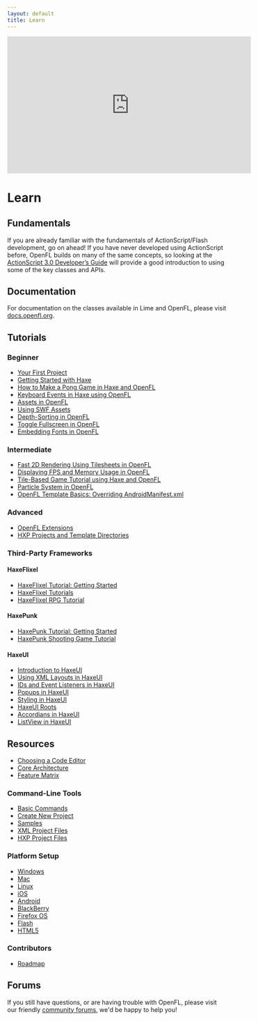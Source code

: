 ```yaml
---
layout: default
title: Learn
---
```


<iframe width="560" height="315" src="https://www.youtube.com/embed/p/F1S8k0g8YOU31vqHtZSpGY64DEbh0dr3&showinfo=1&modestbranding=1" frameborder="0" allowfullscreen></iframe>

# Learn

## Fundamentals

If you are already familiar with the fundamentals of ActionScript/Flash development, go on ahead! If you have never developed using ActionScript before, OpenFL builds on many of the same concepts, so looking at the <a href="http://help.adobe.com/en_US/as3/dev/index.html" target="_blank">ActionScript 3.0 Developer’s Guide</a> will provide a good introduction to using some of the key classes and APIs.

## Documentation

For documentation on the classes available in Lime and OpenFL, please visit <a href="http://docs.openfl.org" target="_blank">docs.openfl.org</a>.

## Tutorials

<style>.glyphicon-new-window { color: #DDD; }</style>

### Beginner

 * [Your First Project](/learn/tutorials/your-first-project/)
 * <span class="glyphicon glyphicon-new-window"></span> <a href="http://haxecoder.com/post.php?id=9" target="_blank">Getting Started with Haxe</a>
 * <span class="glyphicon glyphicon-new-window"></span> <a href="http://haxecoder.com/post.php?id=14" target="_blank">How to Make a Pong Game in Haxe and OpenFL</a>
 * <span class="glyphicon glyphicon-new-window"></span> <a href="http://haxecoder.com/post.php?id=19" target="_blank">Keyboard Events in Haxe using OpenFL</a>
 * <span class="glyphicon glyphicon-new-window"></span> <a href="http://haxecoder.com/post.php?id=20" target="_blank">Assets in OpenFL</a>
 * [Using SWF Assets](/learn/tutorials/using-swf-assets/)
 * <span class="glyphicon glyphicon-new-window"></span> <a href="http://haxecoder.com/post.php?id=66" target="_blank">Depth-Sorting in OpenFL</a>
 * <span class="glyphicon glyphicon-new-window"></span> <a href="http://haxecoder.com/post.php?id=67" target="_blank">Toggle Fullscreen in OpenFL</a>
 * <span class="glyphicon glyphicon-new-window"></span> <a href="http://haxecoder.com/post.php?id=69" target="_blank">Embedding Fonts in OpenFL</a>

### Intermediate

 * <span class="glyphicon glyphicon-new-window"></span> <a href="http://haxecoder.com/post.php?id=21" target="_blank">Fast 2D Rendering Using Tilesheets in OpenFL</a>
 * <span class="glyphicon glyphicon-new-window"></span> <a href="http://haxecoder.com/post.php?id=24" target="_blank">Displaying FPS and Memory Usage in OpenFL</a>
 * <span class="glyphicon glyphicon-new-window"></span> <a href="http://haxecoder.com/post.php?id=25" target="_blank">Tile-Based Game Tutorial using Haxe and OpenFL</a>
 * <span class="glyphicon glyphicon-new-window"></span> <a href="http://haxecoder.com/post.php?id=68" target="_blank">Particle System in OpenFL</a>
 * <span class="glyphicon glyphicon-new-window"></span> <a href="http://player03.com/2014/08/14/template-basics/" target="_blank">OpenFL Template Basics: Overriding AndroidManifest.xml</a>

### Advanced

 * <span class="glyphicon glyphicon-new-window"></span> <a href="http://player03.com/2014/08/09/openfl-extensions/" target="_blank">OpenFL Extensions</a>
 * <span class="glyphicon glyphicon-new-window"></span> <a href="http://player03.com/2014/08/24/hxp/" target="_blank">HXP Projects and Template Directories</a>

### Third-Party Frameworks

#### HaxeFlixel

 * <span class="glyphicon glyphicon-new-window"></span> <a href="http://haxecoder.com/post.php?id=44" target="_blank">HaxeFlixel Tutorial: Getting Started</a>
 * <span class="glyphicon glyphicon-new-window"></span> <a href="http://haxeflixel.com/documentation/tutorials/" target="_blank">HaxeFlixel Tutorials</a>
 * <span class="glyphicon glyphicon-new-window"></span> <a href="http://haxecoder.com/post.php?id=45" target="_blank">HaxeFlixel RPG Tutorial</a>

#### HaxePunk

 * <span class="glyphicon glyphicon-new-window"></span> <a href="http://haxecoder.com/post.php?id=31" target="_blank">HaxePunk Tutorial: Getting Started</a>
 * <span class="glyphicon glyphicon-new-window"></span> <a href="http://haxecoder.com/post.php?id=32" target="_blank">HaxePunk Shooting Game Tutorial</a>

#### HaxeUI

 * <span class="glyphicon glyphicon-new-window"></span> <a href="http://haxecoder.com/post.php?id=70" target="_blank">Introduction to HaxeUI</a>
 * <span class="glyphicon glyphicon-new-window"></span> <a href="http://haxecoder.com/post.php?id=71" target="_blank">Using XML Layouts in HaxeUI</a>
 * <span class="glyphicon glyphicon-new-window"></span> <a href="http://haxecoder.com/post.php?id=72" target="_blank">IDs and Event Listeners in HaxeUI</a>
 * <span class="glyphicon glyphicon-new-window"></span> <a href="http://haxecoder.com/post.php?id=73" target="_blank">Popups in HaxeUI</a>
 * <span class="glyphicon glyphicon-new-window"></span> <a href="http://haxecoder.com/post.php?id=74" target="_blank">Styling in HaxeUI</a>
 * <span class="glyphicon glyphicon-new-window"></span> <a href="http://haxecoder.com/post.php?id=75" target="_blank">HaxeUI Roots</a>
 * <span class="glyphicon glyphicon-new-window"></span> <a href="http://haxecoder.com/post.php?id=76" target="_blank">Accordians in HaxeUI</a>
 * <span class="glyphicon glyphicon-new-window"></span> <a href="http://haxecoder.com/post.php?id=77" target="_blank">ListView in HaxeUI</a>

## Resources

 * [Choosing a Code Editor](/learn/resources/choosing-a-code-editor/)
 * [Core Architecture](/learn/resources/core-architecture/)
 * [Feature Matrix](/learn/resources/feature-matrix/)

### Command-Line Tools

 * [Basic Commands](/learn/resources/command-line-tools/basic-commands/)
 * [Create New Project](/learn/resources/command-line-tools/create-new-project/)
 * [Samples](/learn/resources/command-line-tools/samples/)
 * [XML Project Files](/learn/resources/command-line-tools/project-files/xml-format/)
 * [HXP Project Files](/learn/resources/command-line-tools/project-files/hxp-format/)

### Platform Setup

 * [Windows](/learn/resources/advanced-setup/windows/)
 * [Mac](/learn/resources/advanced-setup/mac/)
 * [Linux](/learn/resources/advanced-setup/linux/)
 * [iOS](/learn/resources/advanced-setup/ios/)
 * [Android](/learn/resources/advanced-setup/android/)
 * [BlackBerry](/learn/resources/advanced-setup/blackberry/)
 * [Firefox OS](/learn/resources/advanced-setup/firefox-os/)
 * [Flash](/learn/resources/advanced-setup/flash/)
 * [HTML5](/learn/resources/advanced-setup/html5/)

### Contributors

 * [Roadmap](/learn/resources/contributors/roadmap/)

## Forums

If you still have questions, or are having trouble with OpenFL, please visit our friendly [community forums](http://community.openfl.org), we'd be happy to help you!
